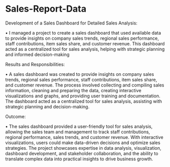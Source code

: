 # Sales-Report-Data

Development of a Sales Dashboard for Detailed Sales Analysis:

• I managed a project to create a sales dashboard that used available data to provide insights on company sales trends, regional sales performance, staff contributions, item sales share, and customer revenue. This dashboard acted as a centralized tool for sales analysis, helping with strategic planning and informed decision-making

Results and Responsibilities:

• A sales dashboard was created to provide insights on company sales trends, regional sales performance, staff contributions, item sales share, and customer revenue. The process involved collecting and compiling sales information, cleaning and preparing the data, creating interactive visualizations and graphs, and providing user training and documentation. The dashboard acted as a centralized tool for sales analysis, assisting with strategic planning and decision-making.

Outcome:

• The sales dashboard provided a user-friendly tool for sales analysis, allowing the sales team and management to track staff contributions, regional performance, sales trends, and customer revenue. With interactive visualizations, users could make data-driven decisions and optimize sales strategies. The project showcases expertise in data analysis, visualization, dashboard development, and stakeholder collaboration, and the ability to translate complex data into practical insights to drive business growth.

